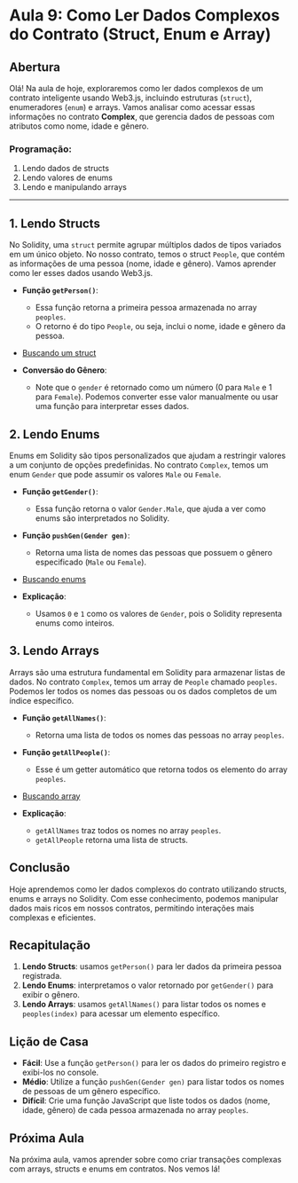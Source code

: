 # Aula 9: **Como Ler Dados Complexos do Contrato (Struct, Enum e Array)**

## Abertura

Olá! Na aula de hoje, exploraremos como ler dados complexos de um contrato inteligente usando Web3.js, incluindo estruturas (`struct`), enumeradores (`enum`) e arrays. Vamos analisar como acessar essas informações no contrato **Complex**, que gerencia dados de pessoas com atributos como nome, idade e gênero.

### Programação:

1. Lendo dados de structs
2. Lendo valores de enums
3. Lendo e manipulando arrays

---

## 1. Lendo Structs

No Solidity, uma `struct` permite agrupar múltiplos dados de tipos variados em um único objeto. No nosso contrato, temos o struct `People`, que contém as informações de uma pessoa (nome, idade e gênero). Vamos aprender como ler esses dados usando Web3.js.

- **Função `getPerson()`**:
  - Essa função retorna a primeira pessoa armazenada no array `peoples`.
  - O retorno é do tipo `People`, ou seja, inclui o nome, idade e gênero da pessoa.


- [Buscando um struct](../../playground/aula9/readStructs.js)

- **Conversão do Gênero**:
  - Note que o `gender` é retornado como um número (0 para `Male` e 1 para `Female`). Podemos converter esse valor manualmente ou usar uma função para interpretar esses dados.

## 2. Lendo Enums

Enums em Solidity são tipos personalizados que ajudam a restringir valores a um conjunto de opções predefinidas. No contrato `Complex`, temos um enum `Gender` que pode assumir os valores `Male` ou `Female`.

- **Função `getGender()`**:
  - Essa função retorna o valor `Gender.Male`, que ajuda a ver como enums são interpretados no Solidity.
- **Função `pushGen(Gender gen)`**:
  - Retorna uma lista de nomes das pessoas que possuem o gênero especificado (`Male` ou `Female`).


- [Buscando enums](../../playground/aula9/readEnum.js)

- **Explicação**:
  - Usamos `0` e `1` como os valores de `Gender`, pois o Solidity representa enums como inteiros.

## 3. Lendo Arrays

Arrays são uma estrutura fundamental em Solidity para armazenar listas de dados. No contrato `Complex`, temos um array de `People` chamado `peoples`. Podemos ler todos os nomes das pessoas ou os dados completos de um índice específico.

- **Função `getAllNames()`**:
  - Retorna uma lista de todos os nomes das pessoas no array `peoples`.
- **Função `getAllPeople()`**:
  - Esse é um getter automático que retorna todos os elemento do array `peoples`.


- [Buscando array](../../playground/aula9/readArray.js)

- **Explicação**:
  - `getAllNames` traz todos os nomes no array `peoples`.
  - `getAllPeople` retorna uma lista de structs.

## Conclusão

Hoje aprendemos como ler dados complexos do contrato utilizando structs, enums e arrays no Solidity. Com esse conhecimento, podemos manipular dados mais ricos em nossos contratos, permitindo interações mais complexas e eficientes.

## Recapitulação

1. **Lendo Structs**: usamos `getPerson()` para ler dados da primeira pessoa registrada.
2. **Lendo Enums**: interpretamos o valor retornado por `getGender()` para exibir o gênero.
3. **Lendo Arrays**: usamos `getAllNames()` para listar todos os nomes e `peoples(index)` para acessar um elemento específico.

## Lição de Casa

- **Fácil**: Use a função `getPerson()` para ler os dados do primeiro registro e exibi-los no console.
- **Médio**: Utilize a função `pushGen(Gender gen)` para listar todos os nomes de pessoas de um gênero específico.
- **Difícil**: Crie uma função JavaScript que liste todos os dados (nome, idade, gênero) de cada pessoa armazenada no array `peoples`.

## Próxima Aula

Na próxima aula, vamos aprender sobre como criar transações complexas com arrays, structs e enums em contratos. Nos vemos lá!

